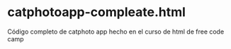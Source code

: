# catphotoapp-compleate.html
Código completo de catphoto app hecho en el curso de html de free code camp
